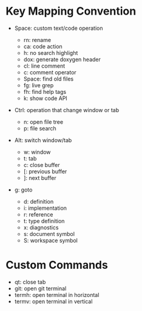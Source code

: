 # Key Mapping Convention

- Space: custom text/code operation
    - rn: rename
    - ca: code action 
    - h: no search highlight
    - dox: generate doxygen header
    - cl: line comment
    - c: comment operator
    - Space: find old files
    - fg: live grep
    - fh: find help tags
    - k: show code API

- Ctrl: operation that change window or tab
    - n: open file tree
    - p: file search

- Alt: switch window/tab
    - w: window
    - t: tab
    - c: close buffer
    - [: previous buffer
    - ]: next buffer

- g: goto
    - d: definition
    - i: implementation
    - r: reference
    - t: type definition
    - x: diagnostics
    - s: document symbol
    - S: workspace symbol

# Custom Commands

- qt: close tab
- git: open git terminal
- termh: open terminal in horizontal
- termv: open terminal in vertical
